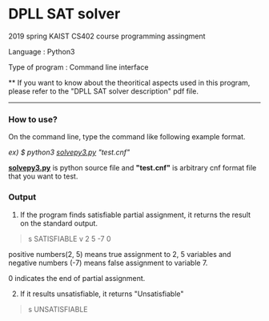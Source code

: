 # DPLL SAT solver

2019 spring KAIST CS402 course programming assingment

Language : Python3

Type of program : Command line interface

** If you want to know about the theoritical aspects used in this program, please refer to the "DPLL SAT solver description" pdf file.

---

### How to use?

On the command line, type the command like following example format.

*ex) $ python3 [solvepy3.py](http://solvepy3.py) "test.cnf"*

[**solvepy3.py**](http://solvepy3.py) is python source file and **"test.cnf"** is arbitrary cnf format file that you want to test. 

### Output

1. If the program finds satisfiable partial assignment, it returns the result on the standard output.

> s SATISFIABLE
v 2 5 -7 0

positive numbers(2, 5) means true assignment to 2, 5 variables and negative numbers (-7) means false assignment to variable 7. 

0 indicates the end of partial assignment.

2. If it results unsatisfiable, it returns "Unsatisfiable" 

> s UNSATISFIABLE